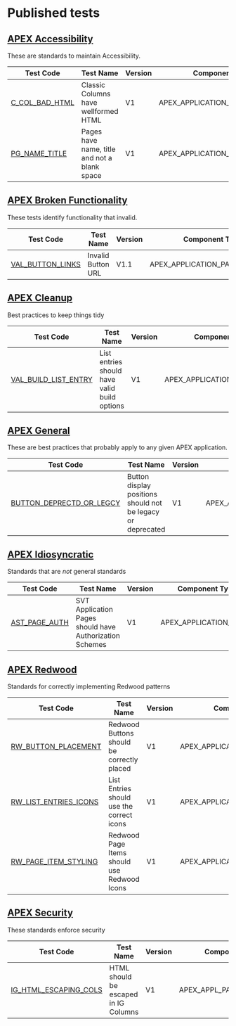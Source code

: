 # Published tests

## [APEX Accessibility](APEX_ACCESSIBILITY/STANDARD-APEX_ACCESSIBILITY.json)
These are standards to maintain Accessibility.

| Test Code | Test Name | Version | Component Type |
|-----------|-----------|---------|----------------|
| [C_COL_BAD_HTML](APEX_ACCESSIBILITY/tests/C_COL_BAD_HTML.json) |  Classic Columns have wellformed HTML | V1 | APEX_APPLICATION_PAGE_RPT_COLS |
| [PG_NAME_TITLE](APEX_ACCESSIBILITY/tests/PG_NAME_TITLE.json) |  Pages have name, title and not a blank space | V1 | APEX_APPLICATION_PAGES |

## [APEX Broken Functionality](APEX_BROKEN_FUNCTIONALITY/STANDARD-APEX_BROKEN_FUNCTIONALITY.json)
These tests identify functionality that invalid.

| Test Code | Test Name | Version | Component Type |
|-----------|-----------|---------|----------------|
| [VAL_BUTTON_LINKS](APEX_BROKEN_FUNCTIONALITY/tests/VAL_BUTTON_LINKS.json) |  Invalid Button URL | V1.1 | APEX_APPLICATION_PAGE_BUTTONS |

## [APEX Cleanup](APEX_CLEANUP/STANDARD-APEX_CLEANUP.json)
Best practices to keep things tidy

| Test Code | Test Name | Version | Component Type |
|-----------|-----------|---------|----------------|
| [VAL_BUILD_LIST_ENTRY](APEX_CLEANUP/tests/VAL_BUILD_LIST_ENTRY.json) |  List entries should have valid build options | V1 | APEX_APPLICATION_LIST_ENTRIES |

## [APEX General](APEX_GENERAL/STANDARD-APEX_GENERAL.json)
These are best practices that probably apply to any given APEX application.

| Test Code | Test Name | Version | Component Type |
|-----------|-----------|---------|----------------|
| [BUTTON_DEPRECTD_OR_LEGCY](APEX_GENERAL/tests/BUTTON_DEPRECTD_OR_LEGCY.json) |  Button display positions should not be legacy or deprecated | V1 | APEX_APPLICATION_PAGE_BUTTONS |

## [APEX Idiosyncratic](APEX_IDIOSYNCRATIC/STANDARD-APEX_IDIOSYNCRATIC.json)
Standards that are *not* general standards

| Test Code | Test Name | Version | Component Type |
|-----------|-----------|---------|----------------|
| [AST_PAGE_AUTH](APEX_IDIOSYNCRATIC/tests/AST_PAGE_AUTH.json) |  SVT Application Pages should have Authorization Schemes | V1 | APEX_APPLICATION_PAGES |

## [APEX Redwood](APEX_REDWOOD/STANDARD-APEX_REDWOOD.json)
Standards for correctly implementing Redwood patterns

| Test Code | Test Name | Version | Component Type |
|-----------|-----------|---------|----------------|
| [RW_BUTTON_PLACEMENT](APEX_REDWOOD/tests/RW_BUTTON_PLACEMENT.json) |  Redwood Buttons should be correctly placed | V1 | APEX_APPLICATION_PAGE_BUTTONS |
| [RW_LIST_ENTRIES_ICONS](APEX_REDWOOD/tests/RW_LIST_ENTRIES_ICONS.json) |  List Entries should use the correct icons | V1 | APEX_APPLICATION_LIST_ENTRIES |
| [RW_PAGE_ITEM_STYLING](APEX_REDWOOD/tests/RW_PAGE_ITEM_STYLING.json) |  Redwood Page Items should use Redwood Icons | V1 | APEX_APPLICATION_PAGE_ITEMS |

## [APEX Security](APEX_SECURITY/STANDARD-APEX_SECURITY.json)
These standards enforce security

| Test Code | Test Name | Version | Component Type |
|-----------|-----------|---------|----------------|
| [IG_HTML_ESCAPING_COLS](APEX_SECURITY/tests/IG_HTML_ESCAPING_COLS.json) |  HTML should be escaped in IG Columns | V1 | APEX_APPL_PAGE_IG_COLUMNS |

    
